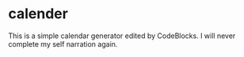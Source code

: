 # calender
This is a simple calendar generator edited by CodeBlocks. 
I will never complete my self narration again.
